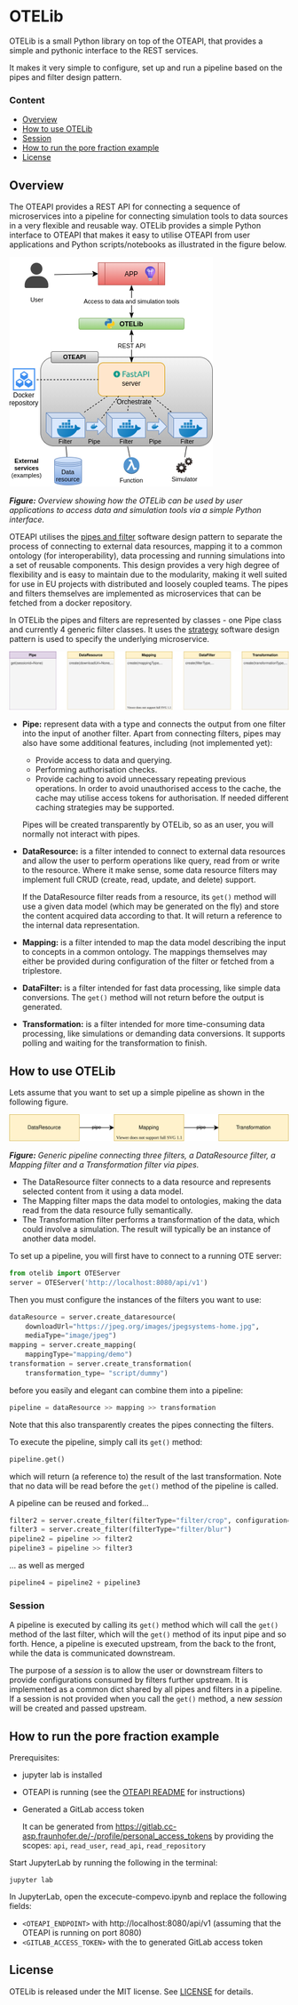 # OTELib
OTELib is a small Python library on top of the OTEAPI, that provides a simple and pythonic interface to the REST services.

It makes it very simple to configure, set up and run a pipeline based on the pipes and filter design pattern.

### Content
  * [Overview](#overview)
  * [How to use OTELib](#how-to-use-otelib)
  * [Session](#session)
  * [How to run the pore fraction example](#how-to-run-the-pore-fraction-example)
  * [License](#license)


## Overview

The OTEAPI provides a REST API for connecting a sequence of microservices into a pipeline for connecting simulation tools to data sources in a very flexible and reusable way.  OTELib provides a simple Python interface to OTEAPI that makes it easy to utilise OTEAPI from user applications and Python scripts/notebooks as illustrated in the figure below.

![OTELib overview](docs/figs/otelib-overview.png)

*__Figure:__ Overview showing how the OTELib can be used by user applications to access data and simulation tools via a simple Python interface.*


OTEAPI utilises the [pipes and
filter](https://en.wikipedia.org/wiki/Pipeline_(software)) software
design pattern to separate the process of connecting to external data resources, mapping it to a common ontology (for interoperability), data processing and running simulations into a set of reusable components.  This design provides a very high degree of flexibility and is easy to maintain due to the modularity, making it well suited for use in EU projects with distributed and loosely coupled teams.  The pipes and filters themselves are implemented as microservices that can be fetched from a docker repository.

In OTELib the pipes and filters are represented by classes - one Pipe class and currently 4 generic filter classes.  It uses the [strategy](https://en.wikipedia.org/wiki/Strategy_pattern) software design pattern is used to specify the underlying microservice.

![OTELib overview](docs/figs/classes.svg)

- **Pipe:** represent data with a type and connects the output from one filter into the input of another filter. Apart from connecting filters, pipes may also have some additional features, including (not implemented yet):
  - Provide access to data and querying.
  - Performing authorisation checks.
  - Provide caching to avoid unnecessary repeating previous operations. In order to avoid unauthorised access to the cache, the cache may utilise access tokens for authorisation. If needed different caching strategies may be supported.

  Pipes will be created transparently by OTELib, so as an user, you will normally not interact with pipes.

- **DataResource:** is a filter intended to connect to external data resources and allow the user to perform operations like query, read from or write to the resource.  Where it make sense, some data resource filters may implement full CRUD (create, read, update, and delete) support.

  If the DataResource filter reads from a resource, its `get()` method will use a given data model (which may be generated on the fly) and store the content acquired data according to that.  It will return a reference to the internal data representation.

- **Mapping:** is a filter intended to map the data model describing the input to concepts in a common ontology.  The mappings themselves may either be provided during configuration of the filter or fetched from a triplestore.

- **DataFilter:** is a filter intended for fast data processing, like simple data conversions.  The `get()` method will not return before the output is generated.

- **Transformation:** is a filter intended for more time-consuming data processing, like simulations or demanding data conversions.  It supports polling and waiting for the transformation to finish.



## How to use OTELib
Lets assume that you want to set up a simple pipeline as shown in the following figure.

![Generic pipeline](docs/figs/generic-pipeline.svg)

*__Figure:__ Generic pipeline connecting three filters, a DataResource filter, a Mapping filter and a Transformation filter via pipes.*

- The DataResource filter connects to a data resource and represents selected content from it using a data model.
- The Mapping filter maps the data model to ontologies, making the data read from the data resource fully semantically.
- The Transformation filter performs a transformation of the data, which could involve a simulation.  The result will typically be an instance of another data model.

To set up a pipeline, you will first have to connect to a running OTE server:

```python
from otelib import OTEServer
server = OTEServer('http://localhost:8080/api/v1')
```

Then you must configure the instances of the filters you want to use:

```python
dataResource = server.create_dataresource(
    downloadUrl="https://jpeg.org/images/jpegsystems-home.jpg",
    mediaType="image/jpeg")
mapping = server.create_mapping(
    mappingType="mapping/demo")
transformation = server.create_transformation(
    transformation_type= "script/dummy")
```

before you easily and elegant can combine them into a pipeline:

```python
pipeline = dataResource >> mapping >> transformation
```
Note that this also transparently creates the pipes connecting the filters.

To execute the pipeline, simply call its `get()` method:
```python
pipeline.get()
```
which will return (a reference to) the result of the last transformation.  Note that no data will be read before the `get()` method of the pipeline is called.


A pipeline can be reused and forked...
```python
filter2 = server.create_filter(filterType="filter/crop", configuration={"crop": [0,0,200,200]})
filter3 = server.create_filter(filterType="filter/blur")
pipeline2 = pipeline >> filter2
pipeline3 = pipeline >> filter3
```

... as well as merged
```python
pipeline4 = pipeline2 + pipeline3
```


### Session
A pipeline is executed by calling its `get()` method which will call the `get()` method of the last filter, which will the `get()` method of its input pipe and so forth.  Hence, a pipeline is executed upstream, from the back to the front, while the data is communicated downstream.

The purpose of a *session* is to allow the user or downstream filters to provide configurations consumed by filters further upstream.  It is implemented as a common dict shared by all pipes and filters in a pipeline.  If a session is not provided when you call the `get()` method, a new *session* will be created and passed upstream.



## How to run the pore fraction example
Prerequisites:
  - jupyter lab is installed
  - OTEAPI is running (see the [OTEAPI README](https://gitlab.cc-asp.fraunhofer.de/ontotrans/interfaces/oteapi#open-translation-environment-api) for instructions)
  - Generated a GitLab access token

    It can be generated from
    https://gitlab.cc-asp.fraunhofer.de/-/profile/personal_access_tokens
    by providing the scopes: `api`, `read_user`, `read_api`, `read_repository`


Start JupyterLab by running the following in the terminal:

    jupyter lab

In JupyterLab, open the excecute-compevo.ipynb and replace the following fields:
  - `<OTEAPI_ENDPOINT>` with http://localhost:8080/api/v1 (assuming that the OTEAPI is running on port 8080)
  - `<GITLAB_ACCESS_TOKEN>` with the to generated GitLab access token


## License
OTELib is released under the MIT license.  See [LICENSE](LICENSE) for details.
